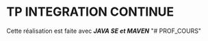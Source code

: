 # TP INTEGRATION CONTINUE  
Cette réalisation est faite avec ***JAVA SE et MAVEN***
"# PROF_COURS" 
